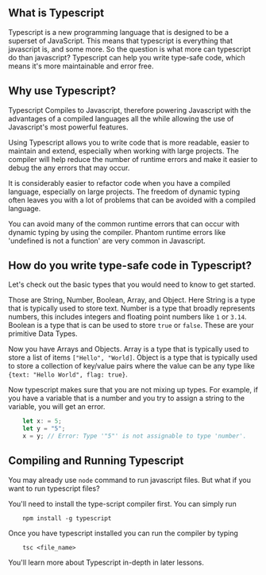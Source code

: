 ## What is Typescript

Typescript is a new programming language that is designed to be a superset of JavaScript. This means that typescript is everything that javascript is, and some more. So the question is what more can typescript do than javascript? Typescript can help you write type-safe code, which means it's more maintainable and error free.

## Why use Typescript?

Typescript Compiles to Javascript, therefore powering Javascript with the advantages of a compiled languages all the while allowing the use of Javascript's most powerful features.

Using Typescript allows you to write code that is more readable, easier to maintain and extend, especially when working with large projects. The compiler will help reduce the number of runtime errors and make it easier to debug the any errors that may occur.

It is considerably easier to refactor code when you have a compiled language, especially on large projects. The freedom of dynamic typing often leaves you with a lot of problems that can be avoided with a compiled language. 

You can avoid many of the common runtime errors that can occur with dynamic typing by using the compiler. Phantom runtime errors like 'undefined is not a function' are very common in Javascript.

## How do you write type-safe code in Typescript?

Let's check out the basic types that you would need to know to get started. 

Those are String, Number, Boolean, Array, and Object. Here String is a type that is typically used to store text. Number is a type that broadly represents numbers, this includes integers and floating point numbers like `1` or `3.14`. Boolean is a type that is can be used to store `true` or `false`. These are your primitive Data Types.

Now you have Arrays and Objects. Array is a type that is typically used to store a list of items `["Hello", "World]`. Object is a type that is typically used to store a collection of key/value pairs where the value can be any type like `{text: "Hello World", flag: true}`. 

Now typescript makes sure that you are not mixing up types. For example, if you have a variable that is a number and you try to assign a string to the variable, you will get an error.

```ts
    let x: = 5;
    let y = "5";
    x = y; // Error: Type '"5"' is not assignable to type 'number'.
```

## Compiling and Running Typescript

You may already use `node` command to run javascript files. But what if you want to run typescript files?

You'll need to install the type-script compiler first. You can simply run 

```
    npm install -g typescript
```

Once you have typescript installed you can run the compiler by typing

```
    tsc <file_name>
```

You'll learn more about Typescript in-depth in later lessons. 